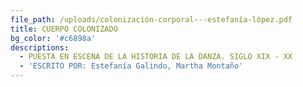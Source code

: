 ```yaml
---
file_path: /uploads/colonización-corporal---estefanía-lópez.pdf
title: CUERPO COLONIZADO
bg_color: '#c6898a'
descriptions:
  - PUESTA EN ESCENA DE LA HISTORIA DE LA DANZA. SIGLO XIX - XX
  - 'ESCRITO POR: Estefanía Galindo, Martha Montaño'
---
```


